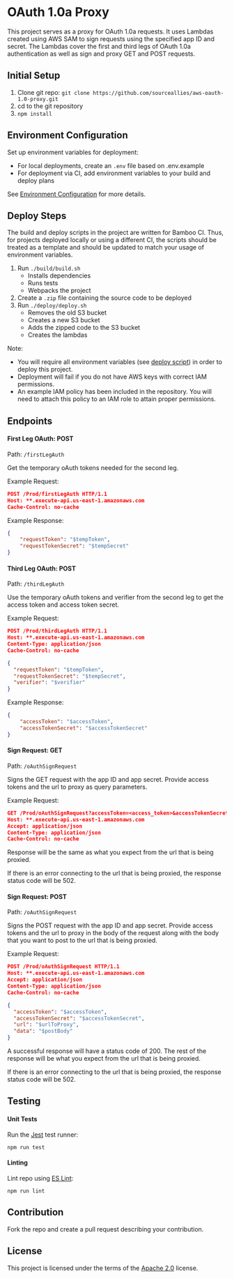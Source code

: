 # OAuth 1.0a Proxy

This project serves as a proxy for OAuth 1.0a requests. It uses Lambdas created using AWS SAM to sign requests using the specified app ID and secret. The Lambdas cover the first and third legs of OAuth 1.0a authentication as well as sign and proxy GET and POST requests.

## Initial Setup

1. Clone git repo: `git clone https://github.com/sourceallies/aws-oauth-1.0-proxy.git`
2. cd to the git repository
3. `npm install`

## Environment Configuration

Set up environment variables for deployment:

- For local deployments, create an `.env` file based on .env.example
- For deployment via CI, add environment variables to your build and deploy plans

See [Environment Configuration](/wiki/Environment-Configuration) for more details.

## Deploy Steps

The build and deploy scripts in the project are written for Bamboo CI. Thus, for projects deployed locally or using a different CI, the scripts should be treated as a template and should be updated to match your usage of environment variables.

1. Run `./build/build.sh`
    - Installs dependencies
    - Runs tests
    - Webpacks the project
2. Create a `.zip` file containing the source code to be deployed
3. Run `./deploy/deploy.sh`
    - Removes the old S3 bucket
    - Creates a new S3 bucket
    - Adds the zipped code to the S3 bucket
    - Creates the lambdas

Note:
  - You will require all environment variables (see [deploy script](/deploy/deploy.sh)) in order to deploy this project.
  - Deployment will fail if you do not have AWS keys with correct IAM permissions.
  - An example IAM policy has been included in the repository. You will need to attach this policy to an IAM role to attain proper permissions.

## Endpoints

#### First Leg OAuth: POST

Path: `/firstLegAuth`

Get the temporary oAuth tokens needed for the second leg.

Example Request:

``` json
POST /Prod/firstLegAuth HTTP/1.1
Host: **.execute-api.us-east-1.amazonaws.com
Cache-Control: no-cache
```

Example Response:

``` json
{
    "requestToken": "$tempToken",
    "requestTokenSecret": "$tempSecret"
}
```

#### Third Leg OAuth: POST

Path: `/thirdLegAuth`

Use the temporary oAuth tokens and verifier from the second leg to get the access token and access token secret.

Example Request:

``` json
POST /Prod/thirdLegAuth HTTP/1.1
Host: **.execute-api.us-east-1.amazonaws.com
Content-Type: application/json
Cache-Control: no-cache

{
  "requestToken": "$tempToken",
  "requestTokenSecret": "$tempSecret",
  "verifier": "$verifier"
}
```

Example Response:

``` json
{
    "accessToken": "$accessToken",
    "accessTokenSecret": "$accessTokenSecret"
}
```

#### Sign Request: GET

Path: `/oAuthSignRequest`

Signs the GET request with the app ID and app secret. Provide access tokens and the url to proxy as query parameters.

Example Request:

``` json
GET /Prod/oAuthSignRequest?accessToken=<access_token>&accessTokenSecret=<access_token_secret>&url=<url_to_proxy> HTTP/1.1
Host: **.execute-api.us-east-1.amazonaws.com
Accept: application/json
Content-Type: application/json
Cache-Control: no-cache
```

Response will be the same as what you expect from the url that is being proxied.

If there is an error connecting to the url that is being proxied, the response status code will be 502.

#### Sign Request: POST

Path: `/oAuthSignRequest`

Signs the POST request with the app ID and app secret. Provide access tokens and the url to proxy in the body of the request along with the body that you want to post to the url that is being proxied.

Example Request:

``` json
POST /Prod/oAuthSignRequest HTTP/1.1
Host: **.execute-api.us-east-1.amazonaws.com
Accept: application/json
Content-Type: application/json
Cache-Control: no-cache

{
  "accessToken": "$accessToken",
  "accessTokenSecret": "$accessTokenSecret",
  "url": "$urlToProxy",
  "data": "$postBody"
}
```

A successful response will have a status code of 200. The rest of the response will be what you expect from the url that is being proxied.

If there is an error connecting to the url that is being proxied, the response status code will be 502.

## Testing

#### Unit Tests

Run the [Jest](https://github.com/facebook/jest) test runner:

`npm run test`


#### Linting

Lint repo using [ES Lint](https://github.com/eslint/eslint):

`npm run lint`

## Contribution

Fork the repo and create a pull request describing your contribution.

## License
This project is licensed under the terms of the [Apache 2.0](https://github.com/sourceallies/aws-oauth-1.0-proxy/blob/master/LICENSE) license.
